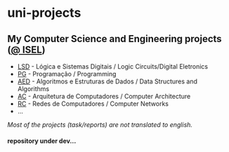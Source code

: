 # uni-projects
## My Computer Science and Engineering projects ([@ ISEL](https://www.isel.pt/))

* [LSD](https://github.com/robyzzz/uni-projects/tree/master/LSD) - Lógica e Sistemas Digitais  /  Logic Circuits/Digital Eletronics
* [PG](https://github.com/robyzzz/uni-projects/tree/master/PG) - Programação  /  Programming
* [AED](https://github.com/robyzzz/uni-projects/tree/master/AED) - Algoritmos e Estruturas de Dados  /  Data Structures and Algorithms
* [AC](https://github.com/robyzzz/uni-projects/tree/master/AC) - Arquitetura de Computadores  /  Computer Architecture
* [RC](https://github.com/robyzzz/uni-projects/tree/master/RC) - Redes de Computadores  /  Computer Networks
* ... 

*Most of the projects (task/reports) are not translated to english.*
#### repository under dev...
